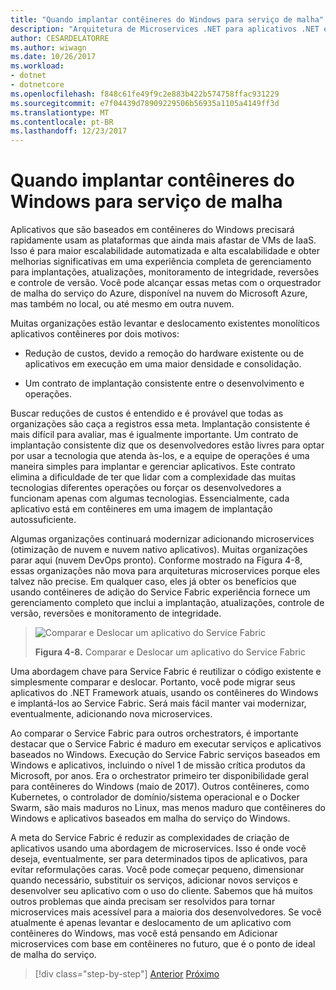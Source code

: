 ```yaml
---
title: "Quando implantar contêineres do Windows para serviço de malha"
description: "Arquitetura de Microservices .NET para aplicativos .NET em contêineres | Quando implantar contêineres do Windows para serviço de malha"
author: CESARDELATORRE
ms.author: wiwagn
ms.date: 10/26/2017
ms.workload:
- dotnet
- dotnetcore
ms.openlocfilehash: f848c61fe49f9c2e883b422b574758ffac931229
ms.sourcegitcommit: e7f04439d78909229506b56935a1105a4149ff3d
ms.translationtype: MT
ms.contentlocale: pt-BR
ms.lasthandoff: 12/23/2017
---
```

# <a name="when-to-deploy-windows-containers-to-service-fabric"></a>Quando implantar contêineres do Windows para serviço de malha

Aplicativos que são baseados em contêineres do Windows precisará rapidamente usam as plataformas que ainda mais afastar de VMs de IaaS. Isso é para maior escalabilidade automatizada e alta escalabilidade e obter melhorias significativas em uma experiência completa de gerenciamento para implantações, atualizações, monitoramento de integridade, reversões e controle de versão. Você pode alcançar essas metas com o orquestrador de malha do serviço do Azure, disponível na nuvem do Microsoft Azure, mas também no local, ou até mesmo em outra nuvem.

Muitas organizações estão levantar e deslocamento existentes monolíticos aplicativos contêineres por dois motivos:

-   Redução de custos, devido a remoção do hardware existente ou de aplicativos em execução em uma maior densidade e consolidação.

-   Um contrato de implantação consistente entre o desenvolvimento e operações.

Buscar reduções de custos é entendido e é provável que todas as organizações são caça a registros essa meta. Implantação consistente é mais difícil para avaliar, mas é igualmente importante. Um contrato de implantação consistente diz que os desenvolvedores estão livres para optar por usar a tecnologia que atenda às-los, e a equipe de operações é uma maneira simples para implantar e gerenciar aplicativos. Este contrato elimina a dificuldade de ter que lidar com a complexidade das muitas tecnologias diferentes operações ou forçar os desenvolvedores a funcionam apenas com algumas tecnologias. Essencialmente, cada aplicativo está em contêineres em uma imagem de implantação autossuficiente.

Algumas organizações continuará modernizar adicionando microservices (otimização de nuvem e nuvem nativo aplicativos). Muitas organizações parar aqui (nuvem DevOps pronto). Conforme mostrado na Figura 4-8, essas organizações não mova para arquiteturas microservices porque eles talvez não precise. Em qualquer caso, eles já obter os benefícios que usando contêineres de adição do Service Fabric experiência fornece um gerenciamento completo que inclui a implantação, atualizações, controle de versão, reversões e monitoramento de integridade.

> ![Comparar e Deslocar um aplicativo do Service Fabric](./media/image8.png)
>
> **Figura 4-8.** Comparar e Deslocar um aplicativo do Service Fabric

Uma abordagem chave para Service Fabric é reutilizar o código existente e simplesmente comparar e deslocar. Portanto, você pode migrar seus aplicativos do .NET Framework atuais, usando os contêineres do Windows e implantá-los ao Service Fabric. Será mais fácil manter vai modernizar, eventualmente, adicionando nova microservices.

Ao comparar o Service Fabric para outros orchestrators, é importante destacar que o Service Fabric é maduro em executar serviços e aplicativos baseados no Windows. Execução do Service Fabric serviços baseados em Windows e aplicativos, incluindo o nível 1 de missão crítica produtos da Microsoft, por anos. Era o orchestrator primeiro ter disponibilidade geral para contêineres do Windows (maio de 2017). Outros contêineres, como Kubernetes, o controlador de domínio/sistema operacional e o Docker Swarm, são mais maduros no Linux, mas menos maduro que contêineres do Windows e aplicativos baseados em malha do serviço do Windows.

A meta do Service Fabric é reduzir as complexidades de criação de aplicativos usando uma abordagem de microservices. Isso é onde você deseja, eventualmente, ser para determinados tipos de aplicativos, para evitar reformulações caras. Você pode começar pequeno, dimensionar quando necessário, substituir os serviços, adicionar novos serviços e desenvolver seu aplicativo com o uso do cliente. Sabemos que há muitos outros problemas que ainda precisam ser resolvidos para tornar microservices mais acessível para a maioria dos desenvolvedores. Se você atualmente é apenas levantar e deslocamento de um aplicativo com contêineres do Windows, mas você está pensando em Adicionar microservices com base em contêineres no futuro, que é o ponto de ideal de malha do serviço.

>[!div class="step-by-step"]
[Anterior](when-to-deploy-windows-containers-to-azure-vms-iaas-cloud.md)
[Próximo](when-to-deploy-windows-containers-to-azure-container-service-kubernetes.md)
